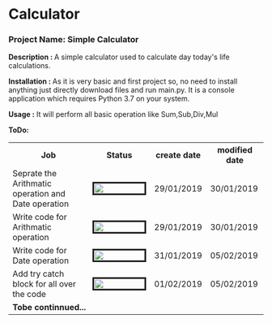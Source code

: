 # Calculator
<h3>Project Name: Simple Calculator</h3>

<b>Description : </b>
  A simple calculator used to calculate day today's life calculations.

<b>Installation : </b>
  As it is very basic and first project so, no need to install anything just directly download files and run main.py. It is a console application which requires Python 3.7 on your system.

<b>Usage :</b>
 It will perform all basic operation like Sum,Sub,Div,Mul

 <b>ToDo: </b>

<table class="tg">
  <tr>
    <th>Job</th>
    <th>Status</th>
    <th>create date</th>
    <th>modified date</th>
  </tr>
  <tr>
    <td>Seprate the Arithmatic operation and Date operation</td>
    <td><img src="http://progressed.io/bar/100" alt="" border=3 height=20 width=100></img></td>
    <td>29/01/2019</td>
    <td>30/01/2019</td>
  </tr>
  <tr>
    <td>Write code for Arithmatic operation</td>
    <td><img src="http://progressed.io/bar/100" alt="" border=3 height=20 width=100></img></td>
    <td>29/01/2019</td>
    <td>30/01/2019</td>
  </tr>
  <tr>
    <td>Write code for Date operation</td>
    <td><img src="http://progressed.io/bar/100" alt="" border=3 height=20 width=100></img></td>
    <td>31/01/2019</td>
    <td>05/02/2019</td>
  </tr>
  <tr>
    <td>Add try catch block for all over the code</td>
    <td><img src="http://progressed.io/bar/100" alt="" border=3 height=20 width=100></img></td>
    <td>01/02/2019</td>
    <td>05/02/2019</td>
  </tr>

  <tr>
    <td colspan=4><b>Tobe continnued...</b></td>

  </tr>
</table>
